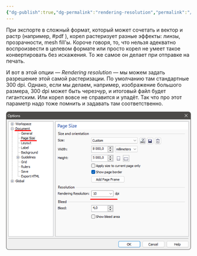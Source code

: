 ```yaml
---
{"dg-publish":true,"dg-permalink":"rendering-resolution","permalink":"/rendering-resolution/","created":"2024-09-21T04:07:54.368+07:00","updated":"2024-09-21T04:23:50.793+07:00"}
---
```


При экспорте в сложный формат, который может сочетать и вектор и растр (например, #pdf ), корел растеризует разные эффекты: линзы, прозрачности, mesh fill'ы. Короче говоря, то, что нельзя адекватно воспроизвести в целевом формате или просто корел не умеет такое конвертировать без искажения. То же самое он делает при отправке на печать.

И вот в этой опции — *Rendering resolution* — мы можем задать разрешение этой самой растеризации. По умолчанию там стандартные 300 dpi. Однако, если мы делаем, например, изображение большого размера, 300 dpi может быть черезчур, и итоговый файл будет гигантским. Или корел вовсе не справится и упадёт. Так что про этот параметр надо тоже помнить и задавать там соответственно.

![rendering-resolution.png](/img/user/assets/rendering-resolution.png)